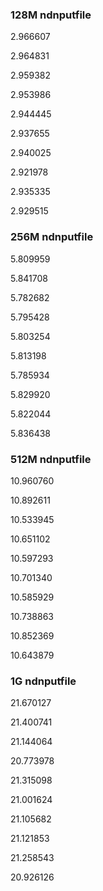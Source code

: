 ### 128M ndnputfile
2.966607

2.964831

2.959382

2.953986

2.944445

2.937655

2.940025

2.921978

2.935335

2.929515

### 256M ndnputfile

5.809959

5.841708

5.782682

5.795428

5.803254

5.813198

5.785934

5.829920

5.822044

5.836438

### 512M ndnputfile

10.960760

10.892611

10.533945

10.651102

10.597293

10.701340

10.585929

10.738863

10.852369

10.643879

### 1G ndnputfile

21.670127

21.400741

21.144064

20.773978

21.315098

21.001624

21.105682

21.121853

21.258543

20.926126

